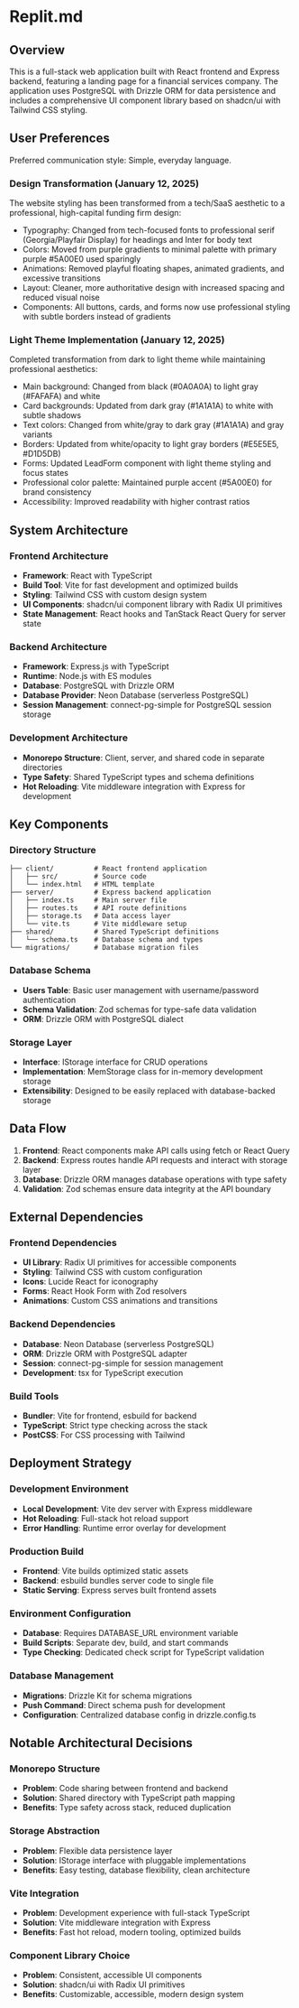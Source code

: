 # Replit.md

## Overview

This is a full-stack web application built with React frontend and Express backend, featuring a landing page for a financial services company. The application uses PostgreSQL with Drizzle ORM for data persistence and includes a comprehensive UI component library based on shadcn/ui with Tailwind CSS styling.

## User Preferences

Preferred communication style: Simple, everyday language.

### Design Transformation (January 12, 2025)
The website styling has been transformed from a tech/SaaS aesthetic to a professional, high-capital funding firm design:
- Typography: Changed from tech-focused fonts to professional serif (Georgia/Playfair Display) for headings and Inter for body text
- Colors: Moved from purple gradients to minimal palette with primary purple #5A00E0 used sparingly
- Animations: Removed playful floating shapes, animated gradients, and excessive transitions
- Layout: Cleaner, more authoritative design with increased spacing and reduced visual noise
- Components: All buttons, cards, and forms now use professional styling with subtle borders instead of gradients

### Light Theme Implementation (January 12, 2025)
Completed transformation from dark to light theme while maintaining professional aesthetics:
- Main background: Changed from black (#0A0A0A) to light gray (#FAFAFA) and white
- Card backgrounds: Updated from dark gray (#1A1A1A) to white with subtle shadows
- Text colors: Changed from white/gray to dark gray (#1A1A1A) and gray variants
- Borders: Updated from white/opacity to light gray borders (#E5E5E5, #D1D5DB)
- Forms: Updated LeadForm component with light theme styling and focus states
- Professional color palette: Maintained purple accent (#5A00E0) for brand consistency
- Accessibility: Improved readability with higher contrast ratios

## System Architecture

### Frontend Architecture
- **Framework**: React with TypeScript
- **Build Tool**: Vite for fast development and optimized builds
- **Styling**: Tailwind CSS with custom design system
- **UI Components**: shadcn/ui component library with Radix UI primitives
- **State Management**: React hooks and TanStack React Query for server state

### Backend Architecture
- **Framework**: Express.js with TypeScript
- **Runtime**: Node.js with ES modules
- **Database**: PostgreSQL with Drizzle ORM
- **Database Provider**: Neon Database (serverless PostgreSQL)
- **Session Management**: connect-pg-simple for PostgreSQL session storage

### Development Architecture
- **Monorepo Structure**: Client, server, and shared code in separate directories
- **Type Safety**: Shared TypeScript types and schema definitions
- **Hot Reloading**: Vite middleware integration with Express for development

## Key Components

### Directory Structure
```
├── client/          # React frontend application
│   ├── src/         # Source code
│   └── index.html   # HTML template
├── server/          # Express backend application
│   ├── index.ts     # Main server file
│   ├── routes.ts    # API route definitions
│   ├── storage.ts   # Data access layer
│   └── vite.ts      # Vite middleware setup
├── shared/          # Shared TypeScript definitions
│   └── schema.ts    # Database schema and types
└── migrations/      # Database migration files
```

### Database Schema
- **Users Table**: Basic user management with username/password authentication
- **Schema Validation**: Zod schemas for type-safe data validation
- **ORM**: Drizzle ORM with PostgreSQL dialect

### Storage Layer
- **Interface**: IStorage interface for CRUD operations
- **Implementation**: MemStorage class for in-memory development storage
- **Extensibility**: Designed to be easily replaced with database-backed storage

## Data Flow

1. **Frontend**: React components make API calls using fetch or React Query
2. **Backend**: Express routes handle API requests and interact with storage layer
3. **Database**: Drizzle ORM manages database operations with type safety
4. **Validation**: Zod schemas ensure data integrity at the API boundary

## External Dependencies

### Frontend Dependencies
- **UI Library**: Radix UI primitives for accessible components
- **Styling**: Tailwind CSS with custom configuration
- **Icons**: Lucide React for iconography
- **Forms**: React Hook Form with Zod resolvers
- **Animations**: Custom CSS animations and transitions

### Backend Dependencies
- **Database**: Neon Database (serverless PostgreSQL)
- **ORM**: Drizzle ORM with PostgreSQL adapter
- **Session**: connect-pg-simple for session management
- **Development**: tsx for TypeScript execution

### Build Tools
- **Bundler**: Vite for frontend, esbuild for backend
- **TypeScript**: Strict type checking across the stack
- **PostCSS**: For CSS processing with Tailwind

## Deployment Strategy

### Development Environment
- **Local Development**: Vite dev server with Express middleware
- **Hot Reloading**: Full-stack hot reload support
- **Error Handling**: Runtime error overlay for development

### Production Build
- **Frontend**: Vite builds optimized static assets
- **Backend**: esbuild bundles server code to single file
- **Static Serving**: Express serves built frontend assets

### Environment Configuration
- **Database**: Requires DATABASE_URL environment variable
- **Build Scripts**: Separate dev, build, and start commands
- **Type Checking**: Dedicated check script for TypeScript validation

### Database Management
- **Migrations**: Drizzle Kit for schema migrations
- **Push Command**: Direct schema push for development
- **Configuration**: Centralized database config in drizzle.config.ts

## Notable Architectural Decisions

### Monorepo Structure
- **Problem**: Code sharing between frontend and backend
- **Solution**: Shared directory with TypeScript path mapping
- **Benefits**: Type safety across stack, reduced duplication

### Storage Abstraction
- **Problem**: Flexible data persistence layer
- **Solution**: IStorage interface with pluggable implementations
- **Benefits**: Easy testing, database flexibility, clean architecture

### Vite Integration
- **Problem**: Development experience with full-stack TypeScript
- **Solution**: Vite middleware integration with Express
- **Benefits**: Fast hot reload, modern tooling, optimized builds

### Component Library Choice
- **Problem**: Consistent, accessible UI components
- **Solution**: shadcn/ui with Radix UI primitives
- **Benefits**: Customizable, accessible, modern design system